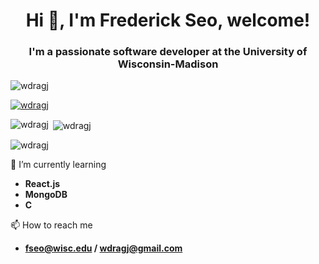 <h1 align="center">Hi 👋, I'm Frederick Seo, welcome!</h1>
<h3 align="center">I'm a passionate software developer at the University of Wisconsin-Madison</h3>

<p align="left"> <img src="https://komarev.com/ghpvc/?username=wdragj&label=Profile%20views&color=0e75b6&style=flat" alt="wdragj" /> </p>

<p align="left"> <a href="https://github.com/ryo-ma/github-profile-trophy"><img src="https://github-profile-trophy.vercel.app/?username=wdragj" alt="wdragj" /></a> </p>

<p><img align="left" src="https://github-readme-stats.vercel.app/api/top-langs?username=wdragj&show_icons=true&locale=en&layout=compact" alt="wdragj" /></p>

<p>&nbsp;<img align="center" src="https://github-readme-stats.vercel.app/api?username=wdragj&show_icons=true&locale=en" alt="wdragj" /></p>

<p><img align="center" src="https://github-readme-streak-stats.herokuapp.com/?user=wdragj&" alt="wdragj" /></p>

🌱 I’m currently learning
- **React.js**
- **MongoDB**
- **C**

📫 How to reach me
- **fseo@wisc.edu / wdragj@gmail.com**
